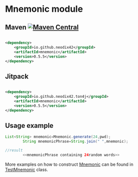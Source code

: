 # Mnemonic module

## Maven [![Maven Central][maven-central-svg]][maven-central]

```xml

<dependency>
    <groupId>io.github.neodix42</groupId>
    <artifactId>mnemonic</artifactId>
    <version>0.5.5</version>
</dependency>
```

## Jitpack

```xml

<dependency>
    <groupId>io.github.neodix42.ton4j</groupId>
    <artifactId>mnemonic</artifactId>
    <version>0.5.5</version>
</dependency>
```

## Usage example

```java
List<String> mnemonic=Mnemonic.generate(24,pwd);
        String mnemonicPhrase=String.join(" ",mnemonic);

//result
        <<mnemonicPhrase containing 24random words>>
```

More examples on how to construct [Mnemonic](../mnemonic/src/main/java/org/ton/java/mnemonic/Mnemonic.java) can be
found in [TestMnemonic](../mnemonic/src/test/java/org/ton/java/mnemonic/TestMnemonic.java) class.

[maven-central-svg]: https://img.shields.io/maven-central/v/io.github.neodix42/mnemonic

[maven-central]: https://mvnrepository.com/artifact/io.github.neodix42/mnemonic

[ton-svg]: https://img.shields.io/badge/Based%20on-TON-blue

[ton]: https://ton.org